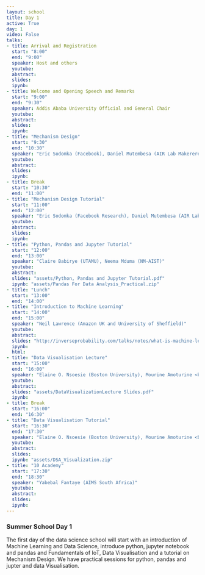 ```yaml
---
layout: school
title: Day 1
active: True
day: 1
video: False
talks:
- title: Arrival and Registration
  start: "8:00"
  end: "9:00"
  speaker: Host and others
  youtube:
  abstract:
  slides:
  ipynb:
- title: Welcome and Opening Speech and Remarks
  start: "9:00"
  end: "9:30"
  speaker: Addis Ababa University Official and General Chair 
  youtube:
  abstract:
  slides:
  ipynb:
- title: "Mechanism Design"
  start: "9:30"
  end: "10:30"
  speaker: "Eric Sodomka (Facebook), Daniel Mutembesa (AIR Lab Makerere),<br /> Emmanuel Ozi-Yusef (University of Lokoja)"
  youtube:
  abstract:
  slides: 
  ipynb:
- title: Break
  start: "10:30"
  end: "11:00"
- title: "Mechanism Design Tutorial"
  start: "11:00"
  end: "12:00"
  speaker: "Eric Sodomka (Facebook Research), Daniel Mutembesa (AIR Lab Makerere),<br />Emmanuel Ozi-Yusef (University of Lokoja)"
  youtube:
  abstract:
  slides:
  ipynb:
- title: "Python, Pandas and Jupyter Tutorial"
  start: "12:00"
  end: "13:00"
  speaker: "Claire Babirye (UTAMU), Neema Mduma (NM-AIST)"
  youtube:
  abstract:
  slides: "assets/Python, Pandas and Jupyter Tutorial.pdf"
  ipynb: "assets/Pandas For Data Analysis_Practical.zip"
- title: "Lunch"
  start: "13:00"
  end: "14:00"
- title: "Introduction to Machine Learning"
  start: "14:00"
  end: "15:00"
  speaker: "Neil Lawrence (Amazon UK and University of Sheffield)"
  youtube:
  abstract:
  slides: "http://inverseprobability.com/talks/notes/what-is-machine-learning.html"
  ipynb: 
  html: 
- title: "Data Visualisation Lecture"
  start: "15:00"
  end: "16:00"
  speaker: "Elaine O. Nsoesie (Boston University), Mourine Amoturine <br />(UN Global Pulse), Ben Akera (MAK)"
  youtube:
  abstract:
  slides: "assets/DataVisualizationLecture Slides.pdf"
  ipynb:
- title: Break
  start: "16:00"
  end: "16:30"
- title: "Data Visualisation Tutorial"
  start: "16:30"
  end: "17:30"
  speaker: "Elaine O. Nsoesie (Boston University), Mourine Amoturine <br /> (UN Global Pulse), Ben Akera (MAK)"
  youtube:
  abstract:
  slides:
  ipynb: "assets/DSA_Visualization.zip"
- title: "10 Academy"
  start: "17:30"
  end: "18:30"
  speaker: "Yabebal Fantaye (AIMS South Africa)"
  youtube:
  abstract:
  slides:
  ipynb:
---
```


<h3> Summer School Day 1 </h3>

<p>The first day of the data science school will start with an introduction of Machine Learning and Data Science, introduce python, jupyter notebook and pandas and Fundamentals of IoT, Data Visualisation and a tutorial on Mechanism Design. We have practical sessions for python, pandas and jupter and data Visualisation.</p>